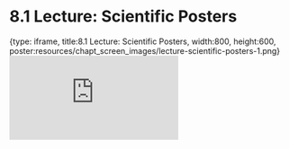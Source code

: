 # 8.1 Lecture: Scientific Posters
 
{type: iframe, title:8.1 Lecture: Scientific Posters, width:800, height:600, poster:resources/chapt_screen_images/lecture-scientific-posters-1.png}
![](https://vgaysin1.github.io/CURE-MicrobialMysteries-test/lecture-scientific-posters-1.html)
 

 
